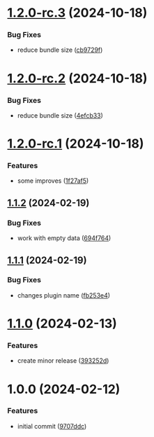 # [1.2.0-rc.3](https://github.com/rushelex/rollup-plugin-circular-dependencies/compare/v1.2.0-rc.2...v1.2.0-rc.3) (2024-10-18)


### Bug Fixes

* reduce bundle size ([cb9729f](https://github.com/rushelex/rollup-plugin-circular-dependencies/commit/cb9729f09ea3502e90b9082c6598f5bf731ef91c))

# [1.2.0-rc.2](https://github.com/rushelex/rollup-plugin-circular-dependencies/compare/v1.2.0-rc.1...v1.2.0-rc.2) (2024-10-18)


### Bug Fixes

* reduce bundle size ([4efcb33](https://github.com/rushelex/rollup-plugin-circular-dependencies/commit/4efcb339b52f3376e7c9fa8d5cafcac3159b3f93))

# [1.2.0-rc.1](https://github.com/rushelex/rollup-plugin-circular-dependencies/compare/v1.1.2...v1.2.0-rc.1) (2024-10-18)


### Features

* some improves ([1f27af5](https://github.com/rushelex/rollup-plugin-circular-dependencies/commit/1f27af5656abed8ae9a416c346f5060033d248a4))

## [1.1.2](https://github.com/rushelex/rollup-plugin-circular-dependencies/compare/v1.1.1...v1.1.2) (2024-02-19)


### Bug Fixes

* work with empty data ([694f764](https://github.com/rushelex/rollup-plugin-circular-dependencies/commit/694f764da76e2ca8a73d7a0a52bc0abaa48aa530))

## [1.1.1](https://github.com/rushelex/rollup-plugin-circular-dependencies/compare/v1.1.0...v1.1.1) (2024-02-19)


### Bug Fixes

* changes plugin name ([fb253e4](https://github.com/rushelex/rollup-plugin-circular-dependencies/commit/fb253e4e9041fcf3d228d8900553e0466bffde1a))

# [1.1.0](https://github.com/rushelex/rollup-plugin-circular-dependencies/compare/v1.0.0...v1.1.0) (2024-02-13)


### Features

* create minor release ([393252d](https://github.com/rushelex/rollup-plugin-circular-dependencies/commit/393252d4f5a669a0c606591ac47bb414b7a7f0ea))

# 1.0.0 (2024-02-12)


### Features

* initial commit ([9707ddc](https://github.com/rushelex/rollup-plugin-circular-dependencies/commit/9707ddc6007a181c8b34669b265be356edd96e00))
